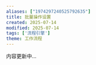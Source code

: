 ```yaml
---
aliases: ["1974297240525792635"]
title: 批量操作设置
created: 2025-07-14
modified: 2025-07-14
tags: ['流程引擎']
theme: 工作流程
---
```


内容更新中...